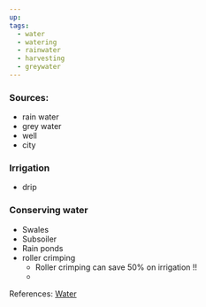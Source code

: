 ```yaml
---
up: 
tags:
  - water
  - watering
  - rainwater
  - harvesting
  - greywater
---
```

### Sources:
 - rain water
 - grey water
 - well
 - city
### Irrigation
 - drip

### Conserving water
 - Swales
 - Subsoiler
 - Rain ponds
 - roller crimping
	 - Roller crimping can save 50% on irrigation !!
	 - 


References:
[Water](http://www.networkearth.org/videos/Water.html)
